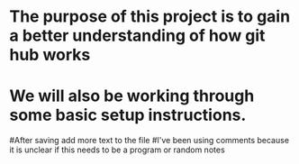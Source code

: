 # The purpose of this project is to gain a better understanding of how git hub works
# We will also be working through some basic setup instructions.

#After saving add more text to the file
#I've been using comments because it is unclear if this needs to be a program or random notes
